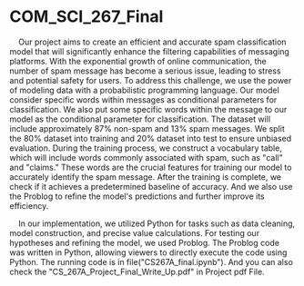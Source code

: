 # COM_SCI_267_Final

&nbsp;&nbsp;&nbsp;&nbsp;Our project aims to create an efficient and accurate spam classification model that will significantly enhance the filtering capabilities of messaging platforms. With the exponential growth of online communication, the number of spam message has become a serious issue, leading to stress and potential safety for users. To address this challenge, we use the power of modeling data with a probabilistic programming language. Our model consider specific words within messages as conditional parameters for classification. We also put some specific words within the message to our model as the conditional parameter for classification. The dataset will include approximately 87\% non-spam and 13\% spam messages. We split the 80\% dataset into training and 20\% dataset into test to ensure unbiased evaluation. During the training process, we construct a vocabulary table, which will include words commonly associated with spam, such as "call" and "claims." These words are the crucial features for training our model to accurately identify the spam message. After the training is complete, we check if it achieves a predetermined baseline of accuracy. And we also use the Problog to refine the model's predictions and further improve its efficiency.

&nbsp;&nbsp;&nbsp;&nbsp;In our implementation, we utilized Python for tasks such as data cleaning, model construction, and precise value calculations. For testing our hypotheses and refining the model, we used Problog. The Problog code was written in Python, allowing viewers to directly execute the code using Python. The running code is in file("CS267A_final.ipynb"). And you can also check the "CS_267A_Project_Final_Write_Up.pdf" in Project pdf File. 

